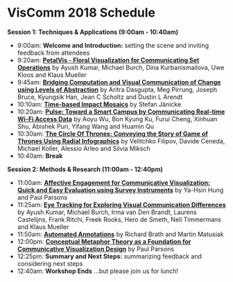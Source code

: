 # VisComm 2018 Schedule

**Session 1: Techniques & Applications (9:00am - 10:40am)**
- 9:00am:  **Welcome and Introduction:** setting the scene and inviting feedback from attendees
- 9:20am:  **[PetalVis - Floral Visualization for Communicating Set Operations](papers/petalvis.pdf)** by Ayush Kumar, Michael Burch, Dina Kurbanismailova, Uwe Kloos and Klaus Mueller
- 9:45am:  **[Bridging Computation and Visual Communication of Change using Levels of Abstraction](papers/abstraction.pdf)** by Aritra Dasgupta, Meg Pirrung, Joseph Bruce, Kyungsik Han, Jean C Scholtz and Dustin L Arendt
- 10:10am:  **[Time-based Impact Mosaics](posters/timemosaics.pdf)** by Stefan Jänicke
- 10:20am:  **[Pulse: Toward a Smart Campus by Communicating Real-time Wi-Fi Access Data](posters/wifi.pdf)** by Aoyu Wu, Bon Kyung Ku, Furui Cheng, Xinhuan Shu, Abishek Puri, Yifang Wang and Huamin Qu
- 10:30am:  **[The Circle Of Thrones: Conveying the Story of Game of Thrones Using Radial Infographics](posters/radialgot.pdf)** by Velitchko Filipov, Davide Ceneda, Michael Koller, Alessio Arleo and Silvia Miksch
- 10:40am:  **Break**

**Session 2:  Methods & Research  (11:00am - 12:40pm)**
- 11:00am:  **[Affective Engagement for Communicative Visualization: Quick and Easy Evaluation using Survey Instruments](papers/surveys.pdf)** by Ya-Hsin Hung and Paul Parsons
- 11:25am:  **[Eye Tracking for Exploring Visual Communication Differences](papers/eyetracking.pdf)** by Ayush Kumar, Michael Burch, Irma van Den Brandt, Laurens Castelijns, Frank Ritchi, Freek Rooks, Hero de Smeth, Neil Timmermans and Klaus Mueller
- 11:50am:  **[Automated Annotations](posters/annotations.pdf)** by Richard Brath and Martin Matusiak
- 12:00pm:  **[Conceptual Metaphor Theory as a Foundation for Communicative Visualization Design](papers/metaphor.pdf)** by Paul Parsons
- 12:25pm:  **Summary and Next Steps:** summarizing feedback and considering next steps
- 12:40am:  **Workshop Ends** ...but please join us for lunch!

